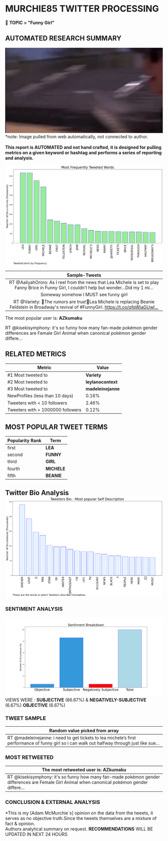 # MURCHIE85 TWITTER PROCESSING 
&#x1F34E; **TOPIC = "Funny Girl"**

## AUTOMATED RESEARCH SUMMARY

![image](assets/2022-07-11hashtagImage.png)*note: Image pulled from web automatically, not connected to author.
<br></br>
<b> This report is AUTOMATED and not hand crafted, it is designed for pulling metrics on a given keyword or hashtag and performs a series of reporting and analysis.</b>



![image](assets/2022-07-11TWEETS.png)



|                **Sample-Tweets**        |
| :-------------: |
| RT @AaliyahOroro: As I reel from the news that Lea Michele is set to play Fanny Brice in Funny Girl, I couldn’t help but wonder…Did my 1 mi… |
| Someway somehow I MUST see funny girl |
| RT @Variety: 🚨The rumors are true!🚨Lea Michele is replacing Beanie Feldstein in Broadway's revival of #FunnyGirl. https://t.co/qfqWiaGUwl… |

The most popular user is: **AZkumaku**
<div class="alert alert-block alert-danger"> RT @kisekisymphony: it's so funny how many fan-made pokémon gender differences are Female Girl Animal when canonical pokémon gender differe…</div>

## RELATED METRICS<br>
| Metric | Value |
| ------------- | ------------- |
| #1 Most tweeted to  | **Variety** |
| #2 Most tweeted to  | **leylanocontext** |
| #3 Most tweeted to  | **madeleinejanne** |
| NewProfiles (less than 10 days) | 0.16%  |
| Tweeters with < 10 followers  | 2.46%|
| Tweeters with > 1000000 followers  | 0.12%  |



## MOST POPULAR TWEET TERMS 


| Popularity Rank  | Term |
| ------------- | ------------- |
| first  | **LEA**  |
| second  | **FUNNY**  |
| third  | **GIRL** |
| fourth  | **MICHELE**  |
| fifth  | **BEANIE**  |


## Twitter Bio Analysis![image](assets/2022-07-11BIO.png)
### SENTIMENT ANALYSIS
![image](assets/2022-07-11sentiment.png)
VIEWS WERE : **SUBJECTIVE**  (86.67%) & **NEGATIVELY-SUBJECTIVE** (6.67%) **OBJECTIVE** (6.67%)

### TWEET SAMPLE 
| Random value picked from array |
| ------------- |
|RT @madeleinejanne: i need to get tickets to lea michele’s first performance of funny girl so i can walk out halfway through just like sue… |

### MOST RETWEETED 

| The most retweeted user is: **AZkumaku**  |
| ------------- |
| RT @kisekisymphony: it's so funny how many fan-made pokémon gender differences are Female Girl Animal when canonical pokémon gender differe… |

### CONCLUSION & EXTERNAL ANALYSIS

*This is my [Adam McMurchie`s] opinion on the data from the tweets, it serves as no objective truth.Since the tweets themselves are a mixture of fact & opinion.<br>
Authors analytical summary on request.
**RECOMMENDATIONS** WILL BE UPDATED IN NEXT  24 HOURS <br>